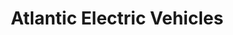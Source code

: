 ---
title: "Atlantic Electric Vehicles"
url: /virginia-beach/atlantic-electric-vehicles/
shop: shop
---